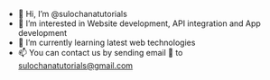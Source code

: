 - 👋 Hi, I’m @sulochanatutorials
- 👀 I’m interested in Website development, API integration and App development 
- 🌱 I’m currently learning latest web technologies
- 📫 You can contact us by sending email 📧 to sulochanatutorials@gmail.com

<!---
sulochanatutorials/sulochanatutorials is a ✨ special ✨ repository because its `README.md` (this file) appears on your GitHub profile.
You can click the Preview link to take a look at your changes.
--->
